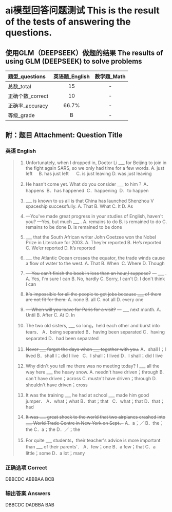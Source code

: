 # ai模型回答问题测试 This is the result of the tests of answering the questions.

## 使用GLM（DEEPSEEK）做题的结果 The results of using GLM (DEEPSEEK) to solve problems

| 题型_questions |  英语题_English  |  数学题_Math  |
| :- | :-: | :-: |
| 总数_total | 15 | - |
| 正确个数_correct | 10 | - |
| 正确率_accuracy | 66.7% | - |
| 等级_grade | B | - |

## 附：题目 Attachment: Question Title

### 英语 English

> 1. Unfortunately, when I dropped in, Doctor Li ___ for Beijing to join in the fight again SARS, so we only had time for a few words.
> A. just left         B. has just left      C. is just leaving       D. was just leaving
> 
> 2. He hasn't come yet. What do you consider ___ to him？ 
> A．happens       B．has happened       C．happening         D．to happen
> 
> 3. ___  is known to us all is that China has launched Shenzhou V spaceship successfully.
> A. That        B. What           C. It           D. As
> 
> 4. —You've made great progress in your studies of English, haven't you?
> —Yes, but much ___ .
> A. remains to do         B. is remained to do   C. remains to be done            D. is remained to be done
> 
> 5. ___ that the South African writer John Coetzee won the Nobel Prize in Literature for 2003.
> A. They’er reported          B. He’s reported  C. We’er reported           D. It’s reported
> 
> 6. ___ the Atlantic Ocean crosses the equator, the trade winds cause a flow of water to the west. 
> A. That       B. When        C. Where       D. Though
> 
> 7. ~~— You can't finish the book in less than an hour,I suppose?~~
> — ___ .
> A. Yes, I'm sure I can      B. No, hardly  C. Sorry, I can't        D. I don't think I can
> 
> 8. ~~It's impossible for all the people to get jobs because ___ of them are not fit for them.~~
> A. none          B. all          C. not all         D. every one
> 
> 9. ~~— When will you leave for Paris for a visit?~~
> — ___ next month.
> A. Until         B. After          C. At          D. In
> 
> 10. The two old sisters, ___ so long，held each other and burst into tears．
> A．being separated     B．having been separated  C．having separated      D．had been separated
> 
> 11. ~~Never ___ forget the days when ___ together with you.~~
> A．shall I；I lived   B．shall I；did I live   C．I shall；I lived        D．I shall；did I live
> 
> 12. Why didn't you tell me there was no meeting today? I ___ all the way here ___ the heavy snow. 
> A. needn't have driven；through   B. can't have driven；across
C. mustn't have driven；through   D. shouldn't have driven；cross
> 
> 13. It was the training ___ he had at school ___ made him good jumper． 
> A．what；what      B．that；that   C．what；that       D．that；had
> 
> 14. ~~It was ___ great shock to the world that two airplanes crashed into ___ World Trade Centre in New York on Sept．~~
> A．a；／        B．the；the           C．a；the            D．／；the
> 
> 15. For quite ___ students，their teacher's advice is more important than ___ of their parents'． 
> A．few；one       B．a few；that   C．a little；some          D．a lot；many

### 正确选项 Correct

DBBCDC ABBBAA BCB

### 输出答案 Answers

DBBCDC DADBBA BAB
